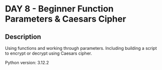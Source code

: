 # DAY 8 - Beginner Function Parameters & Caesars Cipher

## Description

Using functions and working through parameters. Including building a script to encrypt or decrypt using Caesars cipher.

Python version: 3.12.2
